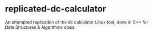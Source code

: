 # replicated-dc-calculator
An attempted replication of the dc calculator Linux tool, done in C++ for Data Structures &amp; Algorithms class.
